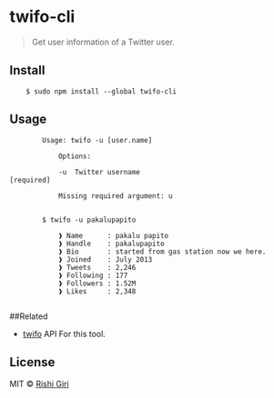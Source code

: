 # twifo-cli

> Get user information of a Twitter user.

## Install 

```
	$ sudo npm install --global twifo-cli
```

## Usage 

```
		Usage: twifo -u [user.name]

			Options:

			-u  Twitter username                                                [required]

			Missing required argument: u


		$ twifo -u pakalupapito

			❱ Name      : pakalu papito
			❱ Handle    : pakalupapito
			❱ Bio       : started from gas station now we here.
			❱ Joined    : July 2013
			❱ Tweets    : 2,246
			❱ Following : 177
			❱ Followers : 1.52M
			❱ Likes     : 2,348


```
##Related

- [twifo](https://npmjs.com/package/twifo) API For this tool.

## License

MIT &copy; [Rishi Giri](http://rishigiri.com)
